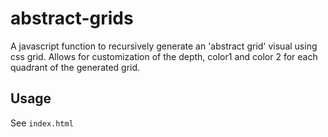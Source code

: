 # abstract-grids
A javascript function to recursively generate an 'abstract grid' visual using css grid. Allows for customization of the depth, color1 and color 2 for each quadrant of the generated grid. 


## Usage
See `index.html`
